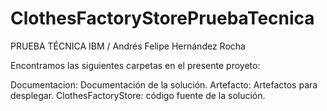 # ClothesFactoryStorePruebaTecnica
PRUEBA TÉCNICA IBM / Andrés Felipe Hernández Rocha

Encontramos las siguientes carpetas en el presente proyeto:

Documentacion: Documentación de la solución.
Artefacto: Artefactos para desplegar.
ClothesFactoryStore: código fuente de la solución.
